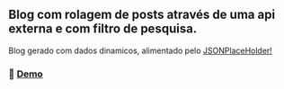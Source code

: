 ## Blog com rolagem de posts através de uma api externa e com filtro de pesquisa.


   Blog gerado com dados dinamicos, alimentado pelo [JSONPlaceHolder!](https://jsonplaceholder.typicode.com/posts)


### 👾 [Demo](https://scrollandfilterblog.netlify.app/)

